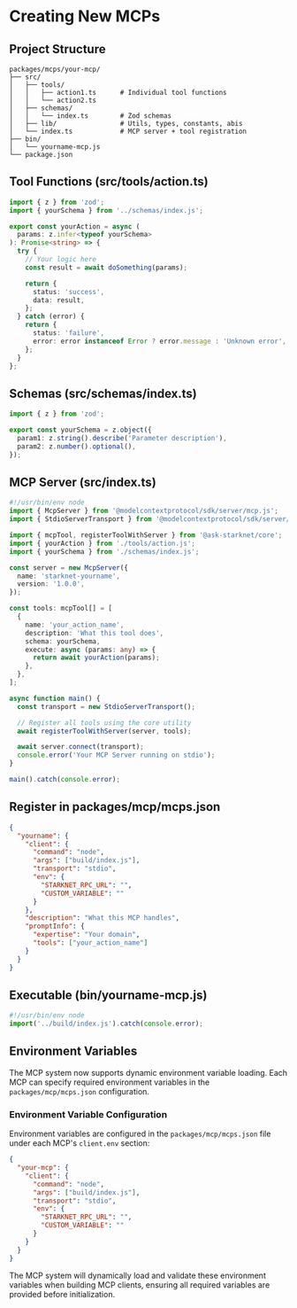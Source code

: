 # Creating New MCPs

## Project Structure

```
packages/mcps/your-mcp/
├── src/
│   ├── tools/
│   │   ├── action1.ts      # Individual tool functions
│   │   └── action2.ts
│   ├── schemas/
│   │   └── index.ts        # Zod schemas
│   ├── lib/                # Utils, types, constants, abis
│   └── index.ts            # MCP server + tool registration
├── bin/
│   └── yourname-mcp.js
└── package.json
```

## Tool Functions (src/tools/action.ts)

```typescript
import { z } from 'zod';
import { yourSchema } from '../schemas/index.js';

export const yourAction = async (
  params: z.infer<typeof yourSchema>
): Promise<string> => {
  try {
    // Your logic here
    const result = await doSomething(params);

    return {
      status: 'success',
      data: result,
    };
  } catch (error) {
    return {
      status: 'failure',
      error: error instanceof Error ? error.message : 'Unknown error',
    };
  }
};
```

## Schemas (src/schemas/index.ts)

```typescript
import { z } from 'zod';

export const yourSchema = z.object({
  param1: z.string().describe('Parameter description'),
  param2: z.number().optional(),
});
```

## MCP Server (src/index.ts)

```typescript
#!/usr/bin/env node
import { McpServer } from '@modelcontextprotocol/sdk/server/mcp.js';
import { StdioServerTransport } from '@modelcontextprotocol/sdk/server/stdio.js';

import { mcpTool, registerToolWithServer } from '@ask-starknet/core';
import { yourAction } from './tools/action.js';
import { yourSchema } from './schemas/index.js';

const server = new McpServer({
  name: 'starknet-yourname',
  version: '1.0.0',
});

const tools: mcpTool[] = [
  {
    name: 'your_action_name',
    description: 'What this tool does',
    schema: yourSchema,
    execute: async (params: any) => {
      return await yourAction(params);
    },
  },
];

async function main() {
  const transport = new StdioServerTransport();

  // Register all tools using the core utility
  await registerToolWithServer(server, tools);

  await server.connect(transport);
  console.error('Your MCP Server running on stdio');
}

main().catch(console.error);
```

## Register in packages/mcp/mcps.json

```json
{
  "yourname": {
    "client": {
      "command": "node",
      "args": ["build/index.js"],
      "transport": "stdio",
      "env": {
        "STARKNET_RPC_URL": "",
        "CUSTOM_VARIABLE": ""
      }
    },
    "description": "What this MCP handles",
    "promptInfo": {
      "expertise": "Your domain",
      "tools": ["your_action_name"]
    }
  }
}
```

## Executable (bin/yourname-mcp.js)

```javascript
#!/usr/bin/env node
import('../build/index.js').catch(console.error);
```

## Environment Variables

The MCP system now supports dynamic environment variable loading. Each MCP can specify required environment variables in the `packages/mcp/mcps.json` configuration.

### Environment Variable Configuration

Environment variables are configured in the `packages/mcp/mcps.json` file under each MCP's `client.env` section:

```json
{
  "your-mcp": {
    "client": {
      "command": "node",
      "args": ["build/index.js"],
      "transport": "stdio",
      "env": {
        "STARKNET_RPC_URL": "",
        "CUSTOM_VARIABLE": ""
      }
    }
  }
}
```

The MCP system will dynamically load and validate these environment variables when building MCP clients, ensuring all required variables are provided before initialization.
